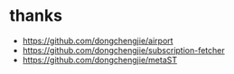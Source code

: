 # thanks

 - https://github.com/dongchengjie/airport
 - https://github.com/dongchengjie/subscription-fetcher
 - https://github.com/dongchengjie/metaST
